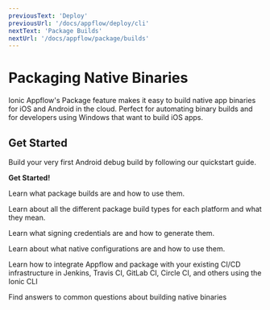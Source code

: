 ```yaml
---
previousText: 'Deploy'
previousUrl: '/docs/appflow/deploy/cli'
nextText: 'Package Builds'
nextUrl: '/docs/appflow/package/builds'
---
```


# Packaging Native Binaries

Ionic Appflow's Package feature makes it easy to build native app binaries for iOS and Android in the cloud.
Perfect for automating binary builds and for developers using Windows that want to build iOS apps.

## Get Started

<docs-cards class="prioritized">
  <docs-card header="Build a Native Binary" href="/docs/appflow/quickstart/package">
    <p>Build your very first Android debug build by following our quickstart guide.</p>
    <b>Get Started!</b>
  </docs-card>

  <docs-card header="Package Builds" href="/docs/appflow/package/builds">
    <p>Learn what package builds are and how to use them.</p>
  </docs-card>
  
  <docs-card header="Build Types" href="/docs/appflow/package/build-types/">
    <p>Learn about all the different package build types for each platform and what they mean.</p>
  </docs-card>

  <docs-card header="Generating Credentials" href="/docs/appflow/package/credentials/">
    <p>Learn what signing credentials are and how to generate them.</p>
  </docs-card>
  
  <docs-card header="Native Configurations" href="/docs/appflow/package/native-configs">
    <p>Learn about what native configurations are and how to use them.</p>
  </docs-card>
  
  <docs-card header="CI/CD Integrations" href="/docs/appflow/deploy/cli">
    <p>Learn how to integrate Appflow and package with your existing CI/CD infrastructure in
     Jenkins, Travis CI, GitLab CI, Circle CI, and others using the Ionic CLI</p>
  </docs-card>
  
  <docs-card header="Package FAQ" href="https://ionic.zendesk.com/hc/en-us/categories/360000410494-Package">
    <p>Find answers to common questions about building native binaries</p>
  </docs-card>
  
</docs-cards>
